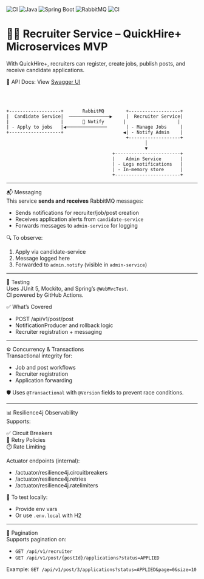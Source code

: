 ![CI](https://github.com/tundeadetunji/quick-hire_recruiter-service/actions/workflows/ci.yml/badge.svg)
![Java](https://img.shields.io/badge/Java-17-blue?logo=java)
![Spring Boot](https://img.shields.io/badge/Spring%20Boot-3.x-brightgreen?logo=spring-boot)
![RabbitMQ](https://img.shields.io/badge/Messaging-RabbitMQ-orange?logo=rabbitmq)
![CI](https://github.com/tundeadetunji/quick-hire_recruiter-service/actions/workflows/ci.yml/badge.svg)

# 🧑‍💼 Recruiter Service – QuickHire+ Microservices MVP  

With QuickHire+, recruiters can register, create jobs, publish posts, and receive candidate applications.

📄 API Docs: View <a href="https://quick-hire-recruiter-service.onrender.com/swagger-ui/index.html">Swagger UI</a>

<br/>
<br/>

```  
+-------------------+       RabbitMQ        +-------------------+
|  Candidate Service|  ───────────────▶     |  Recruiter Service|
|                   |       🔔 Notify       |                   |
| - Apply to jobs   |◀───────────────       | - Manage Jobs     |
+-------------------+                      ◀| - Notify Admin    |
                                            +-------------------+
                                                   │
                                                   ▼
                                       +------------------------+
                                       |    Admin Service       |
                                       | - Logs notifications   |
                                       | - In-memory store      |
                                       +------------------------+
```

---

📬 Messaging  
This service **sends and receives** RabbitMQ messages:

- Sends notifications for recruiter/job/post creation  
- Receives application alerts from `candidate-service`  
- Forwards messages to `admin-service` for logging

🔍 To observe:
1. Apply via candidate-service  
2. Message logged here  
3. Forwarded to `admin.notify` (visible in `admin-service`)

---

🧪 Testing  
Uses JUnit 5, Mockito, and Spring’s `@WebMvcTest`.  
CI powered by GitHub Actions.

✅ What’s Covered
- POST /api/v1/post/post  
- NotificationProducer and rollback logic  
- Recruiter registration + messaging

---

⚙️ Concurrency & Transactions  
Transactional integrity for:

- Job and post workflows  
- Recruiter registration  
- Application forwarding

🛡️ Uses `@Transactional` with `@Version` fields to prevent race conditions.

---

📊 Resilience4j Observability  
Supports:

✅ Circuit Breakers  
🔁 Retry Policies  
⏱️ Rate Limiting  

Actuator endpoints (internal):
- /actuator/resilience4j.circuitbreakers  
- /actuator/resilience4j.retries  
- /actuator/resilience4j.ratelimiters

🧪 To test locally:
- Provide env vars  
- Or use `.env.local` with H2

---

📘 Pagination  
Supports pagination on:

- `GET /api/v1/recruiter`  
- `GET /api/v1/post/{postId}/applications?status=APPLIED`

Example:
`GET /api/v1/post/3/applications?status=APPLIED&page=0&size=10`
